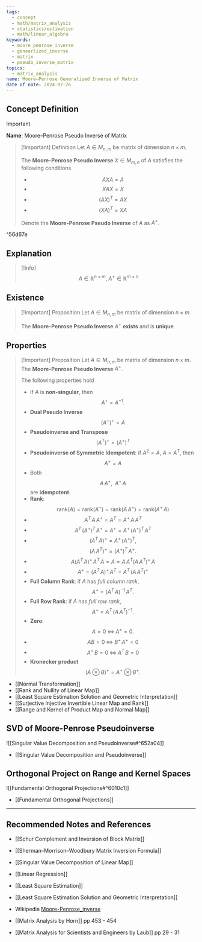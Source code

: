 ```yaml
---
tags:
  - concept
  - math/matrix_analysis
  - statistics/estimation
  - math/linear_algebra
keywords:
  - moore_penrose_inverse
  - genearlized_inverse
  - matrix
  - pseudo_inverse_matrix
topics:
  - matrix_analysis
name: Moore–Penrose Generalized Inverse of Matrix
date of note: 2024-07-26
---
```


## Concept Definition

>[!important]
>**Name**: Moore–Penrose Pseudo Inverse of Matrix

>[!important] Definition
>Let $A \in M_{n,m}$ be matrix of dimension $n\times m$. 
>
>The **Moore-Penrose Pseudo Inverse** $X \in M_{m,n}$ of $A$ satisfies the following conditions
>- $$AXA = A$$
>- $$XAX = X$$
>- $$(AX)^{T} = AX$$
>- $$(XA)^{T} = XA$$
>  
>Denote the **Moore-Penrose Pseudo Inverse** of $A$ as $A^{+}.$

^56d67e


## Explanation

>[!info]
>$$
>A\in \mathbb{R}^{n\times m}, \; A^{+} \in \mathbb{R}^{m \times n}
>$$

## Existence

>[!important] Proposition
>Let $A \in M_{n,m}$ be matrix of dimension $n\times m$.  
>
>The **Moore-Penrose Pseudo Inverse** $A^{+}$ **exists** and is **unique**.


## Properties

>[!important] Proposition
>Let $A \in M_{n,m}$ be matrix of dimension $n\times m$.  The **Moore-Penrose Pseudo Inverse** $A^{+}$.
>
>The following properties hold
>- If $A$ is **non-singular**, then $$A^{+} = A^{-1}.$$
>- **Dual Pseudo Inverse** $$\left(A^{+}\right)^{+} = A$$
>- **Pseudoinverse and Transpose** $$\left(A^{T}\right)^{+} = \left(A^{+}\right)^{T}$$
>- **Pseudoinverse of Symmetric Idempotent**: if $A^2= A$, $A = A^{T}$, then $$A^{+} = A$$
>- Both $$A\,A^{+}, \;\; A^{+}\,A$$ are **idempotent**.
>- **Rank**: $$\text{rank}(A) = \text{rank}(A^{+}) = \text{rank}\left(A\,A^{+}\right) = \text{rank}\left(A^{+}\,A\right)$$
>- $$A^{T}\,A\,A^{+} = A^{T} = A^{+}\,A\,A^{T}$$
>- $$A^{T}\,\left(A^{+}\right)^{T}\,A^{+} = A^{+}= A^{+}\,\left(A^{+}\right)^{T}\,A^{T}$$
>- $$\left(A^{T}\,A\right)^{+} = A^{+}\,\left(A^{+}\right)^{T},$$ $$\left(A\,A^{T}\right)^{+} = \left(A^{+}\right)^{T}\,A^{+}.$$
>- $$A\left(A^{T}\,A\right)^{+}\, A^{T}\,A = A = A\,A^{T}\left(A\,A^{T}\right)^{+}\,A$$
>- $$A^{+} = \left(A^{T}\,A\right)^{+}\,A^{T} = A^{T}\,\left(A\,A^{T}\right)^{+}$$
>- **Full Column Rank**: if $A$ has *full column rank*, $$A^{+} = \left(A^{T}\,A\right)^{-1}\,A^{T}.$$
>- **Full Row Rank**: if $A$ has *full row rank*, $$A^{+} = A^{T}\,\left(A\,A^{T}\right)^{-1}.$$
>- **Zero**: $$A = 0 \;\iff\; A^{+} = 0.$$
>- $$AB = 0 \;\iff \; B^{+}\,A^{+} = 0$$
>- $$A^{+}\,B = 0 \;\iff\; A^{T}\,B = 0$$
>- **Kronecker product** $$\left(A \otimes B\right)^{+} = A^{+} \otimes B^{+}.$$

- [[Normal Transformation]]
- [[Rank and Nullity of Linear Map]]
- [[Least Square Estimation Solution and Geometric Interpretation]]
- [[Surjective Injective Invertible Linear Map and Rank]]
- [[Range and Kernel of Product Map and Normal Map]]




## SVD of Moore-Penrose Pseudoinverse

![[Singular Value Decomposition and Pseudoinverse#^652a04]]

- [[Singular Value Decomposition and Pseudoinverse]]

## Orthogonal Project on Range and Kernel Spaces

![[Fundamental Orthogonal Projections#^6010c1]]

- [[Fundamental Orthogonal Projections]]




-----------
##  Recommended Notes and References

- [[Schur Complement and Inversion of Block Matrix]]
- [[Sherman–Morrison–Woodbury Matrix Inversion Formula]]
- [[Singular Value Decomposition of Linear Map]]


- [[Linear Regression]]
- [[Least Square Estimation]]
- [[Least Square Estimation Solution and Geometric Interpretation]]

- Wikipedia [Moore-Penrose_inverse](https://en.wikipedia.org/wiki/Moore%E2%80%93Penrose_inverse)
- [[Matrix Analysis by Horn]] pp 453 - 454
- [[Matrix Analysis for Scientists and Engineers by Laub]] pp 29 - 31